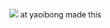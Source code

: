 
![](https://media.discordapp.net/attachments/1125645005365710859/1178418022457815180/Untitled135_20231126142700.png?ex=6576124e&is=65639d4e&hm=18fbbcbc8e9afbc5bf299f35af615ca5690ee1cb748d5435be84c599b14ed844&=&format=webp) at yaoibong made this
